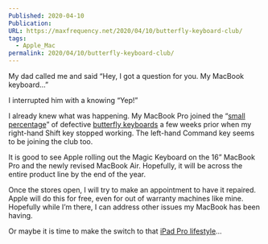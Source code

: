 ```yaml
---
Published: 2020-04-10
Publication: 
URL: https://maxfrequency.net/2020/04/10/butterfly-keyboard-club/
tags:
  - Apple_Mac
permalink: 2020/04/10/butterfly-keyboard-club/
---
```

My dad called me and said “Hey, I got a question for you. My MacBook keyboard…”

I interrupted him with a knowing “Yep!”

I already knew what was happening. My MacBook Pro joined the “[small percentage](https://support.apple.com/keyboard-service-program-for-mac-notebooks)” of defective [butterfly keyboards](https://www.relay.fm/upgrade/277) a few weeks prior when my right-hand Shift key stopped working. The left-hand Command key seems to be joining the club too.

It is good to see Apple rolling out the Magic Keyboard on the 16” MacBook Pro and the newly revised MacBook Air. Hopefully, it will be across the entire product line by the end of the year.

Once the stores open, I will try to make an appointment to have it repaired. Apple will do this for free, even for out of warranty machines like mine. Hopefully while I’m there, I can address other issues my MacBook has been having.

Or maybe it is time to make the switch to that [iPad Pro lifestyle](https://www.macstories.net/stories/modular-computer/)…